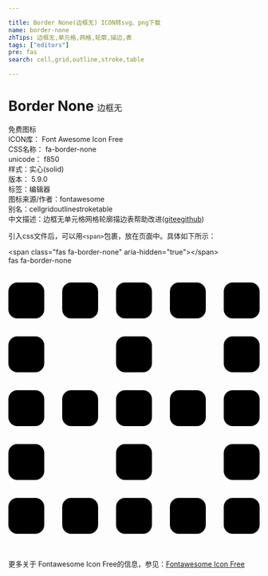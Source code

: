 ```yaml
---

title: Border None(边框无) ICON转svg、png下载
name: border-none
zhTips: 边框无,单元格,网格,轮廓,描边,表
tags: ["editors"]
pre: fas
search: cell,grid,outline,stroke,table

---
```


# Border None  <small style="font-size: 60%;font-weight: 100">边框无</small>


<div class="detail-page">
<p>
<span><span class="badge-success badge">免费图标</span> </span>
<br/>
<span>
ICON库：
<span class="badge-secondary badge">Font Awesome Icon Free</span> 
</span>
<br/>
<span>
CSS名称：
<span class="badge-secondary badge">fa-border-none</span> 
</span>
<br/>
<span>
unicode：
<span class="badge-secondary badge">f850</span> 
<copy-btn content='f850' btn-title=""></copy-btn>
<copy-btn :content='String.fromCodePoint(parseInt("f850", 16))' btn-title="复制U"></copy-btn>
</span><br/><span>样式：<span class="badge-light badge">实心(solid)</span></span>
<br/>
<span>
版本：
<span class="badge-secondary badge">5.9.0</span> 
</span><br/><span>标签：<span class="badge-light badge"><router-link to="/tags/editors.html">编辑器</router-link></span></span>
<br/>
<span>图标来源/作者：<span class="badge-light badge">fontawesome</span></span> 
<br/>
<span>别名：<span class="badge-light badge">cell</span><span class="badge-light badge">grid</span><span class="badge-light badge">outline</span><span class="badge-light badge">stroke</span><span class="badge-light badge">table</span></span><br/><span class="zh-detail">中文描述：<span class="badge-primary badge">边框无</span><span class="badge-primary badge">单元格</span><span class="badge-primary badge">网格</span><span class="badge-primary badge">轮廓</span><span class="badge-primary badge">描边</span><span class="badge-primary badge">表</span><span class="help-link"><span>帮助改进</span>(<a href="https://gitee.com/liuwave/icon-helper/edit/master/json/fontawesome/solid/border-none.json" target="_blank" rel="noopener noreferrer">gitee</a><a href="https://github.com/liuwave/icon-helper/edit/master/json/fontawesome/solid/border-none.json" target="_blank" rel="noopener noreferrer">github</a></span>)</span><br/>
</p>
</div>
<div class="alert alert-dark">
  <i class="fas fa-border-none fa-xs"></i>
  <i class="fas fa-border-none fa-sm"></i>
  <i class="fas fa-border-none fa-lg"></i>
  <i class="fas fa-border-none fa-2x"></i>
  <i class="fas fa-border-none fa-3x"></i>
  <i class="fas fa-border-none fa-5x"></i>
  <i class="fas fa-border-none fa-7x"></i>
</div>
<div>
  <p>引入css文件后，可以用<code>&lt;span&gt;</code>包裹，放在页面中。具体如下所示：    
  </p>
  <div class="alert alert-primary" style="font-size: 14px">
    &lt;span class="fas fa-border-none" aria-hidden="true"&gt;&lt;/span&gt;
    <copy-btn content='<span class="fas fa-border-none" aria-hidden="true"></span>'></copy-btn>
  </div>
  <div class="alert alert-secondary">
    <i class="fas fa-border-none"
    style="font-size: 24px"
    aria-hidden="true"></i> fas fa-border-none
    <copy-btn content="fas fa-border-none" btn-title="复制图标名称"></copy-btn>
  </div>
</div>
<div id="svg" class="svg-wrap">
<svg xmlns="http://www.w3.org/2000/svg" viewBox="0 0 448 512"><path d="M240 224h-32a16 16 0 0 0-16 16v32a16 16 0 0 0 16 16h32a16 16 0 0 0 16-16v-32a16 16 0 0 0-16-16zm96 0h-32a16 16 0 0 0-16 16v32a16 16 0 0 0 16 16h32a16 16 0 0 0 16-16v-32a16 16 0 0 0-16-16zm96 0h-32a16 16 0 0 0-16 16v32a16 16 0 0 0 16 16h32a16 16 0 0 0 16-16v-32a16 16 0 0 0-16-16zm-288 0h-32a16 16 0 0 0-16 16v32a16 16 0 0 0 16 16h32a16 16 0 0 0 16-16v-32a16 16 0 0 0-16-16zm96 192h-32a16 16 0 0 0-16 16v32a16 16 0 0 0 16 16h32a16 16 0 0 0 16-16v-32a16 16 0 0 0-16-16zm96 0h-32a16 16 0 0 0-16 16v32a16 16 0 0 0 16 16h32a16 16 0 0 0 16-16v-32a16 16 0 0 0-16-16zm96 0h-32a16 16 0 0 0-16 16v32a16 16 0 0 0 16 16h32a16 16 0 0 0 16-16v-32a16 16 0 0 0-16-16zm0-96h-32a16 16 0 0 0-16 16v32a16 16 0 0 0 16 16h32a16 16 0 0 0 16-16v-32a16 16 0 0 0-16-16zm0-192h-32a16 16 0 0 0-16 16v32a16 16 0 0 0 16 16h32a16 16 0 0 0 16-16v-32a16 16 0 0 0-16-16zM240 320h-32a16 16 0 0 0-16 16v32a16 16 0 0 0 16 16h32a16 16 0 0 0 16-16v-32a16 16 0 0 0-16-16zm0-192h-32a16 16 0 0 0-16 16v32a16 16 0 0 0 16 16h32a16 16 0 0 0 16-16v-32a16 16 0 0 0-16-16zm-96 288h-32a16 16 0 0 0-16 16v32a16 16 0 0 0 16 16h32a16 16 0 0 0 16-16v-32a16 16 0 0 0-16-16zm96-384h-32a16 16 0 0 0-16 16v32a16 16 0 0 0 16 16h32a16 16 0 0 0 16-16V48a16 16 0 0 0-16-16zm96 0h-32a16 16 0 0 0-16 16v32a16 16 0 0 0 16 16h32a16 16 0 0 0 16-16V48a16 16 0 0 0-16-16zm96 0h-32a16 16 0 0 0-16 16v32a16 16 0 0 0 16 16h32a16 16 0 0 0 16-16V48a16 16 0 0 0-16-16zM48 224H16a16 16 0 0 0-16 16v32a16 16 0 0 0 16 16h32a16 16 0 0 0 16-16v-32a16 16 0 0 0-16-16zm0 192H16a16 16 0 0 0-16 16v32a16 16 0 0 0 16 16h32a16 16 0 0 0 16-16v-32a16 16 0 0 0-16-16zm0-96H16a16 16 0 0 0-16 16v32a16 16 0 0 0 16 16h32a16 16 0 0 0 16-16v-32a16 16 0 0 0-16-16zm0-192H16a16 16 0 0 0-16 16v32a16 16 0 0 0 16 16h32a16 16 0 0 0 16-16v-32a16 16 0 0 0-16-16zm0-96H16A16 16 0 0 0 0 48v32a16 16 0 0 0 16 16h32a16 16 0 0 0 16-16V48a16 16 0 0 0-16-16zm96 0h-32a16 16 0 0 0-16 16v32a16 16 0 0 0 16 16h32a16 16 0 0 0 16-16V48a16 16 0 0 0-16-16z"/></svg>
</div>
<detail full-name='fa-border-none'></detail>
    
<div><p>更多关于  Fontawesome Icon Free的信息，参见：<a target="_blank" href="https://iconhelper.cn/fontawesome.html">Fontawesome Icon Free</a>
</p></div>
